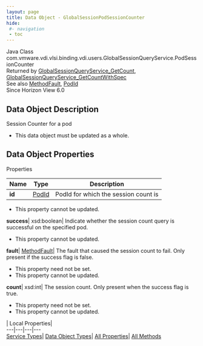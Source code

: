 ```yaml
---
layout: page
title: Data Object - GlobalSessionPodSessionCounter
hide:
 #- navigation
 - toc
---
```






Java Class
    com.vmware.vdi.vlsi.binding.vdi.users.GlobalSessionQueryService.PodSessionCounter  
Returned by
     [GlobalSessionQueryService_GetCount](vdi.users.GlobalSessionQueryService.md#getCount), [GlobalSessionQueryService_GetCountWithSpec](vdi.users.GlobalSessionQueryService.md#getCountWithSpec)  
See also
     [MethodFault](vmodl.MethodFault.md), [PodId](vdi.entity.PodId.md)  
Since 
    Horizon View 6.0

## Data Object Description 

Session Counter for a pod 

  * This data object must be updated as a whole.



## Data Object Properties

Properties

Name |  Type |  Description   
---|---|---  
**id**| [PodId](vdi.entity.PodId.md)|  PodId for which the session count is   


* This property cannot be updated.

  
**success**|  xsd:boolean|  Indicate whether the session count query is successful on the specified pod.   


* This property cannot be updated.

  
**fault**| [MethodFault](vmodl.MethodFault.md)|  The fault that caused the session count to fail. Only present if the success flag is false.   


* This property need not be set.
* This property cannot be updated.

  
**count**|  xsd:int|  The session count. Only present when the success flag is true.   


* This property need not be set.
* This property cannot be updated.

  
  
  
 | Local Properties|   
---|---|---|---  
[Service Types](index-mo_types.md)| [Data Object Types](index-do_types.md)| [All Properties](index-properties.md)| [All Methods](index-methods.md)  
  
  

